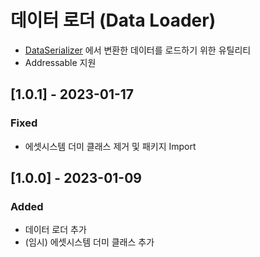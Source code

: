 # 데이터 로더 (Data Loader)
- [DataSerializer](https://meta-bitbucket.com2us.com/projects/C2VERSE/repos/com.com2verse.dataserializer/browse/Assets/Deploy) 에서 변환한 데이터를 로드하기 위한 유틸리티
- Addressable 지원

## [1.0.1] - 2023-01-17
### Fixed
- 에셋시스템 더미 클래스 제거 및 패키지 Import

## [1.0.0] - 2023-01-09
### Added
- 데이터 로더 추가
- (임시) 에셋시스템 더미 클래스 추가